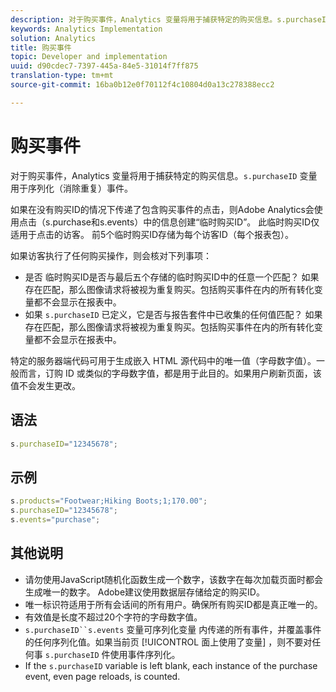 ```yaml
---
description: 对于购买事件，Analytics 变量将用于捕获特定的购买信息。s.purchaseID 变量用于序列化（消除重复）事件。
keywords: Analytics Implementation
solution: Analytics
title: 购买事件
topic: Developer and implementation
uuid: d90cdec7-7397-445a-84e5-31014f7ff875
translation-type: tm+mt
source-git-commit: 16ba0b12e0f70112f4c10804d0a13c278388ecc2

---
```



# 购买事件

对于购买事件，Analytics 变量将用于捕获特定的购买信息。`s.purchaseID` 变量用于序列化（消除重复）事件。

如果在没有购买ID的情况下传递了包含购买事件的点击，则Adobe Analytics会使用点击（s.purchase和s.events）中的信息创建“临时购买ID”。 此临时购买ID仅适用于点击的访客。 前5个临时购买ID存储为每个访客ID（每个报表包）。

如果访客执行了任何购买操作，则会核对下列事项：

* 是否 临时购买ID是否与最后五个存储的临时购买ID中的任意一个匹配？ 如果存在匹配，那么图像请求将被视为重复购买。包括购买事件在内的所有转化变量都不会显示在报表中。
* 如果 `s.purchaseID` 已定义，它是否与报告套件中已收集的任何值匹配？ 如果存在匹配，那么图像请求将被视为重复购买。包括购买事件在内的所有转化变量都不会显示在报表中。

特定的服务器端代码可用于生成嵌入 HTML 源代码中的唯一值（字母数字值）。一般而言，订购 ID 或类似的字母数字值，都是用于此目的。如果用户刷新页面，该值不会发生更改。

## 语法

```js
s.purchaseID="12345678";
```

## 示例

```js
s.products="Footwear;Hiking Boots;1;170.00";
s.purchaseID="12345678";
s.events="purchase";
```

## 其他说明

* 请勿使用JavaScript随机化函数生成一个数字，该数字在每次加载页面时都会生成唯一的数字。 Adobe建议使用数据层存储给定的购买ID。
* 唯一标识符适用于所有会话间的所有用户。确保所有购买ID都是真正唯一的。
* 有效值是长度不超过20个字符的字母数字值。
* `s.purchaseID``s.events` 变量可序列化变量   内传递的所有事件，并覆盖事件的任何序列化值。如果当前页 [!UICONTROL 面上使用了变量] ，则不要对任何事 `s.purchaseID` 件使用事件序列化。
* If the `s.purchaseID` variable is left blank, each instance of the purchase event, even page reloads, is counted.
